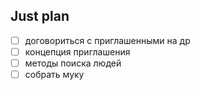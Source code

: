 ## Just plan
- [ ] договориться с приглашенными на др
- [ ] концепция приглашения
- [ ] методы поиска людей
- [ ] собрать муку
